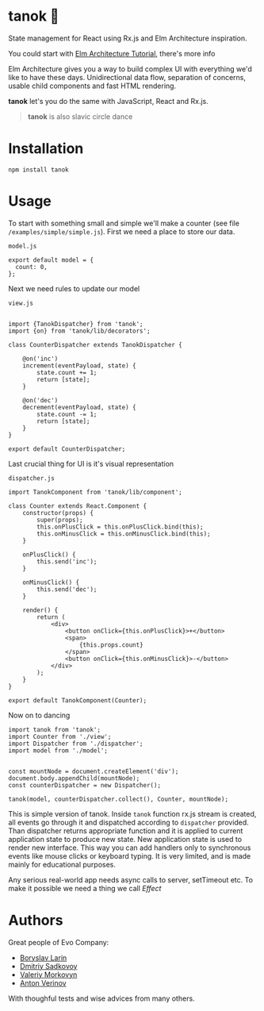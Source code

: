 # tanok 💃
State management for React using Rx.js and Elm Architecture inspiration.

You could start with [Elm Architecture Tutorial](https://github.com/evancz/elm-architecture-tutorial/), there's more info

Elm Architecture gives you a way to build complex UI with everything we'd like
to have these days. Unidirectional data flow, separation of concerns,
usable child components and fast HTML rendering.

**tanok** let's you do the same with JavaScript, React and Rx.js.

> **tanok** is also slavic circle dance

# Installation

`npm install tanok`

# Usage

To start with something small and simple we'll make a counter (see file `/examples/simple/simple.js`). First we need a place to store our data.

`model.js`
```
export default model = {
  count: 0,
};
```

Next we need rules to update our model

`view.js`
```

import {TanokDispatcher} from 'tanok';
import {on} from 'tanok/lib/decorators';

class CounterDispatcher extends TanokDispatcher {

    @on('inc')
    increment(eventPayload, state) {
        state.count += 1;
        return [state];
    }

    @on('dec')
    decrement(eventPayload, state) {
        state.count -= 1;
        return [state];
    }
}

export default CounterDispatcher;
```

Last crucial thing for UI is it's visual representation

`dispatcher.js`
```
import TanokComponent from 'tanok/lib/component';

class Counter extends React.Component {
    constructor(props) {
        super(props);
        this.onPlusClick = this.onPlusClick.bind(this);
        this.onMinusClick = this.onMinusClick.bind(this);
    }

    onPlusClick() {
        this.send('inc');
    }

    onMinusClick() {
        this.send('dec');
    }

    render() {
        return (
            <div>
                <button onClick={this.onPlusClick}>+</button>
                <span>
                    {this.props.count}
                </span>
                <button onClick={this.onMinusClick}>-</button>
            </div>
        );
    }
}

export default TanokComponent(Counter);
```

Now on to dancing

```
import tanok from 'tanok';
import Counter from './view';
import Dispatcher from './dispatcher';
import model from './model';


const mountNode = document.createElement('div');
document.body.appendChild(mountNode);
const counterDispatcher = new Dispatcher();

tanok(model, counterDispatcher.collect(), Counter, mountNode);
```

This is simple version of tanok. Inside `tanok` function rx.js stream is created, all events go through it and dispatched according to `dispatcher` provided. Than dispatcher returns appropriate function and it is applied to current application state to produce new state. New application state is used to render new interface. This way you can add handlers only to synchronous events like mouse clicks or keyboard typing. It is very limited, and is made mainly for educational purposes.

Any serious real-world app needs async calls to server, setTimeout etc. To make it possible we need a thing we call *Effect*


# Authors

Great people of Evo Company:

* [Boryslav Larin](http://github.com/brabadu)
* [Dmitriy Sadkovoy](http://github.com/sadkovoy)
* [Valeriy Morkovyn](http://github.com/Lex0ne)
* [Anton Verinov](http://github.com/zemlanin)

With thoughful tests and wise advices from many others.
